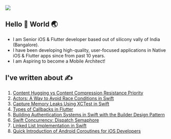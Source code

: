 [![](https://visitcount.itsvg.in/api?id=momin96&label=Profile%20Views&color=2&icon=0&pretty=false)](https://visitcount.itsvg.in)


## Hello 👋 World 🌏

- I am Senior iOS & Flutter developer based out of silicony vally of India (Bangalore).
- I have been developing high-quality, user-focused applications in Native iOS & Flutter apps since from past 10 years.
- I am Aspiring to become a Mobile Architect!


## I've written about ✍️
1. [Content Hugging vs Content Compression Resistance Priority](https://medium.com/@nasirahmedmomin/content-hugging-vs-content-compression-resistance-57d4b5d2d015)  
2. [Actors: A Way to Avoid Race Conditions in Swift](https://nasirmomin.hashnode.dev/actors-a-way-to-avoid-race-condition-in-swift)  
3. [Capture Memory Leaks Using XCTest in Swift](https://medium.com/@nasirahmedmomin/capture-memory-leak-with-xctest-9b763d042f68)  
4. [Types of Callbacks in Flutter](https://nasirmomin.hashnode.dev/types-of-callbacks-in-flutter)  
5. [Building Authentication Systems in Swift with the Builder Design Pattern](https://nasirmomin.hashnode.dev/building-authentication-systems-in-swift-with-the-builder-design-pattern)  
6. [Swift Concurrency: Dispatch Semaphore](https://medium.com/@nasirahmedmomin/swift-concurrency-dispatch-semaphore-d642d64e526e)  
7. [Linked List Implementation in Swift](https://dev.to/momin96/linked-list-implementation-in-swift-6lc)  
8. [Quick Introduction of Android Coroutines for iOS Developers](https://nasirmomin.hashnode.dev/quick-introduction-of-android-coroutine-to-ios-developers)  



<!--
**momin96/momin96** is a ✨ _special_ ✨ repository because its `README.md` (this file) appears on your GitHub profile.

Here are some ideas to get you started:

- 🔭 I’m currently working on ...
- 🌱 I’m currently learning ...
- 👯 I’m looking to collaborate on ...
- 🤔 I’m looking for help with ...
- 💬 Ask me about ...
- 📫 How to reach me: ...
- 😄 Pronouns: ...
- ⚡ Fun fact: ...
-->
